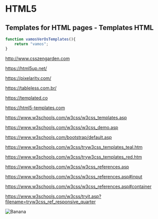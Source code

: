 # HTML5

## Templates for HTML pages - Templates HTML


```js
function vamosVerOsTemplates(){
    return "vamos";
}
```
http://www.csszengarden.com

https://html5up.net/

https://pixelarity.com/

https://tableless.com.br/

https://templated.co

https://html5-templates.com

https://www.w3schools.com/w3css/w3css_templates.asp

https://www.w3schools.com/w3css/w3css_demo.asp

https://www.w3schools.com/bootstrap/default.asp

https://www.w3schools.com/w3css/tryw3css_templates_teal.htm

https://www.w3schools.com/w3css/tryw3css_templates_red.htm

https://www.w3schools.com/w3css/w3css_references.asp

https://www.w3schools.com/w3css/w3css_references.asp#input

https://www.w3schools.com/w3css/w3css_references.asp#container

https://www.w3schools.com/w3css/tryit.asp?filename=tryw3css_ref_responsive_quarter



![Banana](http://cdn.osxdaily.com/wp-content/uploads/2013/07/dancing-banana.gif "Olha a banana dançando!")
